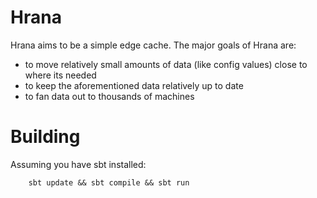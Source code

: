 # Hrana

Hrana aims to be a simple edge cache. The major goals of Hrana are:

* to move relatively small amounts of data (like config values) close to where its needed
* to keep the aforementioned data relatively up to date
* to fan data out to thousands of machines

# Building

Assuming you have sbt installed:

        sbt update && sbt compile && sbt run